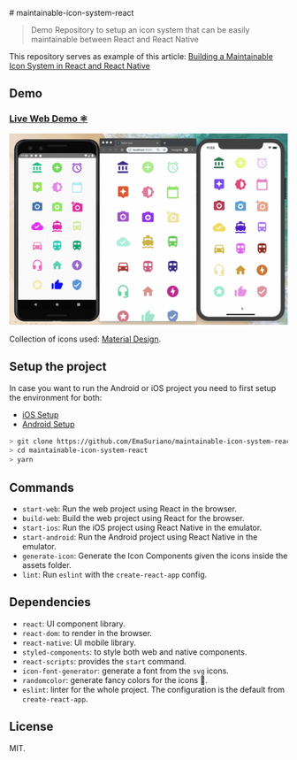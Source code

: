 \# maintainable-icon-system-react

> Demo Repository to setup an icon system that can be easily maintainable between React and React Native

This repository serves as example of this article: [Building a Maintainable Icon System in React and React Native][article-link]

## Demo

### [Live Web Demo ⚛️][demo-link]

![Demo](./docs/demo.gif)

Collection of icons used: [Material Design](https://material.io/resources/icons/?style=baseline).

## Setup the project

In case you want to run the Android or iOS project you need to first setup the environment for both:

- [iOS Setup](https://facebook.github.io/react-native/docs/getting-started#installing-dependencies)
- [Android Setup](https://facebook.github.io/react-native/docs/getting-started#installing-dependencies-1)

```bash
> git clone https://github.com/EmaSuriano/maintainable-icon-system-react.git
> cd maintainable-icon-system-react
> yarn
```

## Commands

- `start-web`: Run the web project using React in the browser.
- `build-web`: Build the web project using React for the browser.
- `start-ios`: Run the iOS project using React Native in the emulator.
- `start-android`: Run the Android project using React Native in the emulator.
- `generate-icon`: Generate the Icon Components given the icons inside the assets folder.
- `lint`: Run `eslint` with the `create-react-app` config.

## Dependencies

- `react`: UI component library.
- `react-dom`: to render in the browser.
- `react-native`: UI mobile library.
- `styled-components`: to style both web and native components.
- `react-scripts`: provides the `start` command.
- `icon-font-generator`: generate a font from the `svg` icons.
- `randomcolor`: generate fancy colors for the icons 🦄.
- `eslint`: linter for the whole project. The configuration is the default from `create-react-app`.

## License

MIT.

[article-link]: https://emasuriano.com/blog/building-a-maintainable-icon-system-for-react-and-react-native
[demo-link]: https://emasuriano.github.io/maintainable-icon-system-react/index.html
